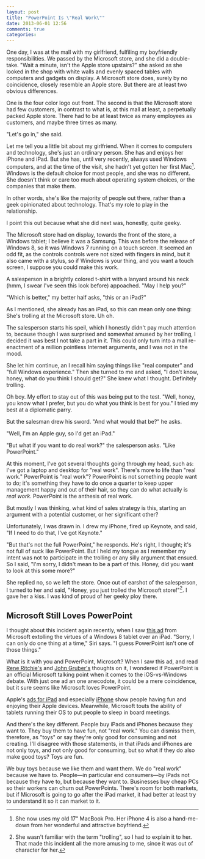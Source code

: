```yaml
---
layout: post
title: "PowerPoint Is \"Real Work\""
date: 2013-06-01 12:56
comments: true
categories: 
---
```

One day, I was at the mall with my girlfriend, fulfiling my boyfriendly responsibilities. We passed by the Microsoft store, and she did a double-take. "Wait a minute, isn't the Apple store upstairs?" she asked as she looked in the shop with white walls and evenly spaced tables with computers and gadgets on display. A Microsoft store does, surely by no coincidence, closely resemble an Apple store. But there are at least two obvious differences.

One is the four color logo out front. The second is that the Microsoft store had few customers, in contrast to what is, at this mall at least, a perpetually packed Apple store. There had to be at least twice as many employees as customers, and maybe three times as many.

"Let's go in," she said.

Let me tell you a little bit about my girlfriend. When it comes to computers and technology, she's just an ordinary person. She has and enjoys her iPhone and iPad. But she has, until very recently, always used Windows computers, and at the time of the visit, she hadn't yet gotten her first Mac[^1]. Windows is the default choice for most people, and she was no different. She doesn't think or care too much about operating system choices, or the companies that make them.

In other words, she's like the majority of people out there, rather than a geek opinionated about technology. That's my role to play in the relationship.

I point this out because what she did next was, honestly, quite geeky.

The Microsoft store had on display, towards the front of the store, a Windows tablet; I believe it was a Samsung. This was before the release of Windows 8, so it was Windows 7 running on a touch screen. It seemed an odd fit, as the controls controls were not sized with fingers in mind, but it also came with a stylus, so if Windows is your thing, and you want a touch screen, I suppose you could make this work.

A salesperson in a brightly colored t-shirt with a lanyard around his neck (hmm, I swear I've seen this look before) appoached. "May I help you?"

"Which is better," my better half asks, "this or an iPad?"

As I mentioned, she already has an iPad, so this can mean only one thing: She's trolling at the Microsoft store. Uh oh.

The salesperson starts his speil, which I honestly didn't pay much attention to, because though I was surprised and somewhat amused by her trolling, I decided it was best I not take a part in it. This could only turn into a mall re-enactment of a million pointless Internet arguments, and I was not in the mood.

She let him continue, an I recall him saying things like "real computer" and "full Windows experience." Then she turned to me and asked, "I don't know, honey, what do you think I should get?" She knew what I thought. Definitely trolling.

Oh boy. My effort to stay out of this was being put to the test. "Well, honey, you know what I prefer, but you do what you think is best for you." I tried my best at a diplomatic parry.

But the salesman drew his sword. "And what would that be?" he asks.

"Well, I'm an Apple guy, so I'd get an iPad."

"But what if you want to do real work?" the salesperson asks. "Like PowerPoint."

At this moment, I've got several thoughts going through my head, such as: I've got a laptop and desktop for "real work". There's more to life than "real work." PowerPoint is "real work"? PowerPoint is not something people want to do; it's something they have to do once a quarter to keep upper management happy and out of their hair, so they can do what actually is *real work*. PowerPoint is the anthesis of real work.

But mostly I was thinking, what kind of sales strategy is this, starting an argument with a potential customer, or her significant other?

Unfortunately, I was drawn in. I drew my iPhone, fired up Keynote, and said, "If I need to do that, I've got Keynote." 

"But that's not the full PowerPoint," he responds. He's right, I thought; it's not full of suck like PowerPoint. But I held my tongue as I remember my intent was not to participate in the trolling or any silly argument that ensued. So I said, "I'm sorry, I didn't mean to be a part of this. Honey, did you want to look at this some more?"

She replied no, so we left the store. Once out of earshot of the salesperson, I turned to her and said, "Honey, you just trolled the Microsoft store!"[^2]. I gave her a kiss. I was kind of proud of her geeky ploy there.

## Microsoft Still Loves PowerPoint

I thought about this incident again recently, when I saw [this ad](http://www.youtube.com/watch?v=86JMcy5OqZA&feature=player_embedded) from Microsoft extolling the virtues of a Windows 8 tablet over an iPad. "Sorry, I can only do one thing at a time," Siri says. "I guess PowerPoint isn't one of those things."

What is it with you and PowerPoint, Microsoft? When I saw this ad, and read [Rene Ritchie's](http://www.imore.com/microsoft-once-again-fails-understand-when-it-comes-tablets-windows-isnt-feature-its-liability) and [John Gruber's](http://www.imore.com/microsoft-once-again-fails-understand-when-it-comes-tablets-windows-isnt-feature-its-liability) thoughts on it, I wondered if PowerPoint is an official Microsoft talking point when it comes to the iOS-vs-Windows debate. With just one ad an one anecodote, it could be a mere coincidence, but it sure seems like Microsoft loves PowerPoint.

Apple's [ads for iPad](http://www.apple.com/ipad/videos/) and especially [iPhone](http://www.apple.com/iphone/videos/#tv-ads-photos-every-day) show people having fun and enjoying their Apple devices. Meanwhile, Microsoft touts the ability of tablets running their OS to put people to sleep in board meetings.

And there's the key different. People buy iPads and iPhones because they want to. They buy them to have fun, not "real work." You can dismiss them, therefore, as "toys" or say they're only good for consuming and not creating. I'll disagree with those statements, in that iPads and iPhones are not only toys, and not only good for consuming, but so what if they do also make good toys? Toys are fun.

We buy toys because we like them and want them. We do "real work" because we have to. People—in particular end consumers—by iPads not because they have to, but because they want to. Businesses buy cheap PCs so their workers can churn out PowerPoints. There's room for both markets, but if Microsoft is going to go after the iPad market, it had better at least try to understand it so it can market to it.

[^1]: She now uses my old 17" MacBook Pro. Her iPhone 4 is also a hand-me-down from her wonderful and attractive boyfriend.

[^2]: She wasn't familiar with the term "trolling", so I had to explain it to her. That made this incident all the more amusing to me, since it was out of character for her.